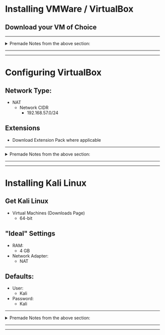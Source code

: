 # Installing VMWare / VirtualBox
## Download your VM of Choice

-----
<details>
  <summary>Premade Notes from the above section: </summary>

VMware:
https://www.vmware.com/products/workstation-player/workstation-player-evaluation.html

VirtualBox:
https://www.virtualbox.org/wiki/Downloads

</details>

-----
-----
# Configuring VirtualBox
## Network Type:
- NAT
	- Network CIDR
		- 192.168.57.0/24
## Extensions
- Download Extension Pack where applicable

-----
<details>
  <summary>Premade Notes from the above section: </summary>

No Specific Notes for this Section.

If you're reading this though, make sure you *Star* this Repository!

</details>

-----
-----
# Installing Kali Linux
## Get Kali Linux
- Virtual Machines (Downloads Page)
	- 64-bit
## "Ideal" Settings
- RAM:
	- 4 GB
- Network Adapter:
	- NAT
## Defaults:
- User:
	- Kali
- Password:
	- Kali

-----
<details>
  <summary>Premade Notes from the above section: </summary>

Download Kali - 
https://www.kali.org/get-kali#kali-virtual-machines

Download 7zip - 
https://www.7-zip.org/download.html

Frequently Asked Questions:

Question: I installed a version of Kali > 2019.4. The credentials of root:toor no longer work. What are the correct credentials?

Resolution: The correct credentials, as of 2020.1, are kali:kal

</details>

-----
-----

